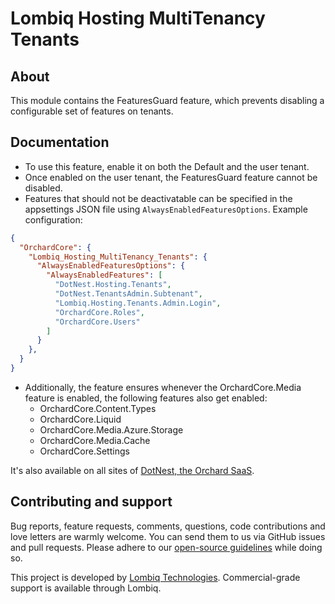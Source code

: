 # Lombiq Hosting MultiTenancy Tenants

## About

This module contains the FeaturesGuard feature, which prevents disabling a configurable set of features on tenants.

## Documentation

- To use this feature, enable it on both the Default and the user tenant.
- Once enabled on the user tenant, the FeaturesGuard feature cannot be disabled.
- Features that should not be deactivatable can be specified in the appsettings JSON file using `AlwaysEnabledFeaturesOptions`. Example configuration:

```json
{
  "OrchardCore": {
    "Lombiq_Hosting_MultiTenancy_Tenants": {
      "AlwaysEnabledFeaturesOptions": {
        "AlwaysEnabledFeatures": [
          "DotNest.Hosting.Tenants",
          "DotNest.TenantsAdmin.Subtenant",
          "Lombiq.Hosting.Tenants.Admin.Login",
          "OrchardCore.Roles",
          "OrchardCore.Users"
        ]
      }
    },
  }
}
```

- Additionally, the feature ensures whenever the OrchardCore.Media feature is enabled, the following features also get enabled:
  - OrchardCore.Content.Types
  - OrchardCore.Liquid
  - OrchardCore.Media.Azure.Storage
  - OrchardCore.Media.Cache
  - OrchardCore.Settings

It's also available on all sites of [DotNest, the Orchard SaaS](https://dotnest.com/).

## Contributing and support

Bug reports, feature requests, comments, questions, code contributions and love letters are warmly welcome. You can send them to us via GitHub issues and pull requests. Please adhere to our [open-source guidelines](https://lombiq.com/open-source-guidelines) while doing so.

This project is developed by [Lombiq Technologies](https://lombiq.com/). Commercial-grade support is available through Lombiq.
